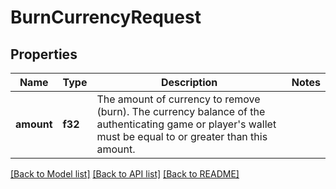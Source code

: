 # BurnCurrencyRequest

## Properties

Name | Type | Description | Notes
------------ | ------------- | ------------- | -------------
**amount** | **f32** | The amount of currency to remove (burn). The currency balance of the authenticating game or player's wallet must be equal to or greater than this amount. | 

[[Back to Model list]](../README.md#documentation-for-models) [[Back to API list]](../README.md#documentation-for-api-endpoints) [[Back to README]](../README.md)


